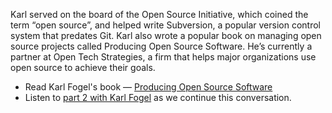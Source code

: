 Karl served on the board of the Open Source Initiative, which coined the term “open source”, and helped write Subversion, a popular version control system that predates Git. Karl also wrote a popular book on managing open source projects called Producing Open Source Software. He’s currently a partner at Open Tech Strategies, a firm that helps major organizations use open source to achieve their goals.

- Read Karl Fogel's book — [Producing Open Source Software](https://producingoss.com/)
- Listen to [part 2 with Karl Fogel](https://changelog.com/rfc/2) as we continue this conversation.
